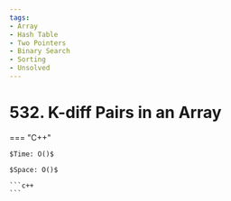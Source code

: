```yaml
---
tags:
- Array
- Hash Table
- Two Pointers
- Binary Search
- Sorting
- Unsolved
---
```



# 532. K-diff Pairs in an Array

=== "C++"

    $Time: O()$

    $Space: O()$

    ```c++
    ```